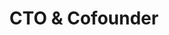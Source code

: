 ---
name: Ivan Blazevic
id: ivan-blazevic
numberId: 2
title: CTO & Cofounder
bio: Ivan is a dev who happened to co-found East Coast Product. When he’s not working, he’s hunting for the next good read or for a good pickup game of Futbol.
areas: JavaScript, Product Development, Developer Management
contact: { email: ivan, linkedin: https://www.linkedin.com/in/blazevic, github: https://github.com/iblazevic, twitter: https://twitter.com/iBlaze17 }
---